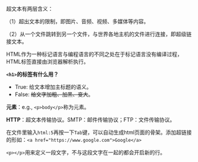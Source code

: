 超文本有两层含义：

（1）超出文本的限制，即图片、音频、视频、多媒体等内容。

（2）从一个文件跳转到另一个文件，与世界各地主机的文件进行连接，即超级链接文本。

HTML作为一种标记语言与编程语言的不同之处在于标记语言没有编译过程，HTML标签直接由浏览器解析执行。

**`<h1>`的标签有什么用？**
- True: 给文本增加主标题的语义。
- False: ~~给文字加粗、加黑、变大~~。

**元素**：e.g., `<p>body</p>`称为元素。

**HTTP**：超文本传输协议。SMTP：邮件传输协议；FTP：文件传输协议。

在文件里输入`html:5`再按一下`Tab`键，可以自动生成html页面的骨架。添加超链接的形如：`<a href="https://www.google.com">Google</a>`

`<p></p>`用来定义一段文字，不与这段文字在一起的都会开启新的行。
